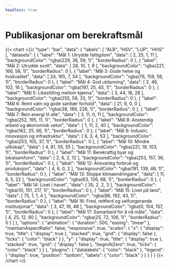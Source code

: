 ```yaml
---
headless: true
---
```

<h1>Publikasjonar om berekraftsmål</h1>
{{< chart >}}{
    "type": "bar",
    "data": {
        "labels": [
            "ALB",
            "HSV",
            "LUP",
            "HHS"
        ],
        "datasets": [
            {
                "label": "Mål 1: Utrydde fattigdom",
                "data": [
                    2,
                    25,
                    1,
                    11
                ],
                "backgroundColor": "rgba(229, 36, 59, 1)",
                "borderRadius": 0
            },
            {
                "label": "Mål 2: Utrydde svolt",
                "data": [
                    28,
                    10,
                    1,
                    9
                ],
                "backgroundColor": "rgba(221, 166, 58, 1)",
                "borderRadius": 0
            },
            {
                "label": "Mål 3: Gode helse og livskvalitet",
                "data": [
                    24,
                    165,
                    7,
                    34
                ],
                "backgroundColor": "rgba(76, 159, 56, 1)",
                "borderRadius": 0
            },
            {
                "label": "Mål 4: God utdanning",
                "data": [
                    2,
                    46,
                    102,
                    16
                ],
                "backgroundColor": "rgba(197, 25, 45, 1)",
                "borderRadius": 0
            },
            {
                "label": "Mål 5: Likestilling mellom kjønna",
                "data": [
                    3,
                    44,
                    18,
                    28
                ],
                "backgroundColor": "rgba(255, 58, 33, 1)",
                "borderRadius": 0
            },
            {
                "label": "Mål 6: Reint vatn og gode sanitær forhold",
                "data": [
                    21,
                    6,
                    0,
                    0
                ],
                "backgroundColor": "rgba(38, 189, 226, 1)",
                "borderRadius": 0
            },
            {
                "label": "Mål 7: Rein energi til alle",
                "data": [
                    3,
                    11,
                    0,
                    11
                ],
                "backgroundColor": "rgba(252, 195, 11, 1)",
                "borderRadius": 0
            },
            {
                "label": "Mål 8: Anstendig arbeid og økonomisk vekst",
                "data": [
                    1,
                    11,
                    2,
                    40
                ],
                "backgroundColor": "rgba(162, 25, 66, 1)",
                "borderRadius": 0
            },
            {
                "label": "Mål 9: Industri, innovasjon og infrastruktur",
                "data": [
                    6,
                    3,
                    4,
                    53
                ],
                "backgroundColor": "rgba(253, 105, 37, 1)",
                "borderRadius": 0
            },
            {
                "label": "Mål 10: Mindre ulikskap",
                "data": [
                    4,
                    81,
                    55,
                    55
                ],
                "backgroundColor": "rgba(221, 19, 103, 1)",
                "borderRadius": 0
            },
            {
                "label": "Mål 11: Berekraftig byar og lokalsamfunn",
                "data": [
                    2,
                    6,
                    2,
                    12
                ],
                "backgroundColor": "rgba(253, 157, 36, 1)",
                "borderRadius": 0
            },
            {
                "label": "Mål 12: Ansvarleg forbruk og produksjon",
                "data": [
                    4,
                    6,
                    0,
                    2
                ],
                "backgroundColor": "rgba(191, 139, 46, 1)",
                "borderRadius": 0
            },
            {
                "label": "Mål 13: Stoppe klimaendringane",
                "data": [
                    11,
                    6,
                    5,
                    22
                ],
                "backgroundColor": "rgba(63, 126, 68, 1)",
                "borderRadius": 0
            },
            {
                "label": "Mål 14: Livet i havet",
                "data": [
                    35,
                    2,
                    2,
                    3
                ],
                "backgroundColor": "rgba(10, 151, 217, 1)",
                "borderRadius": 0
            },
            {
                "label": "Mål 15: Livet på land",
                "data": [
                    75,
                    1,
                    1,
                    4
                ],
                "backgroundColor": "rgba(86, 192, 43, 1)",
                "borderRadius": 0
            },
            {
                "label": "Mål 16: Fred, rettferd og velfungerande institusjonar",
                "data": [
                    3,
                    47,
                    16,
                    48
                ],
                "backgroundColor": "rgba(0, 104, 157, 1)",
                "borderRadius": 0
            },
            {
                "label": "Mål 17: Samarbeid for å nå måla",
                "data": [
                    4,
                    25,
                    12,
                    60
                ],
                "backgroundColor": "rgba(25, 72, 106, 1)",
                "borderRadius": 0
            }
        ]
    },
    "options": {
        "animation": {
            "duration": 500,
            "easing": "linear"
        },
        "maintainAspectRatio": false,
        "responsive": true,
        "scales": {
            "x": {
                "display": true,
                "title": {
                    "display": true
                },
                "stacked": true,
                "grid": {
                    "display": false
                },
                "ticks": {
                    "color": "black"
                }
            },
            "y": {
                "display": true,
                "title": {
                    "display": true
                },
                "stacked": true,
                "grid": {
                    "display": false
                },
                "beginAtZero": true,
                "ticks": {
                    "color": "black"
                }
            }
        },
        "plugins": {
            "datalabels": {
                "color": "black"
            },
            "legend": {
                "display": true,
                "position": "bottom",
                "labels": {
                    "color": "black"
                }
            }
        }
    }
}
{{< /chart >}}
